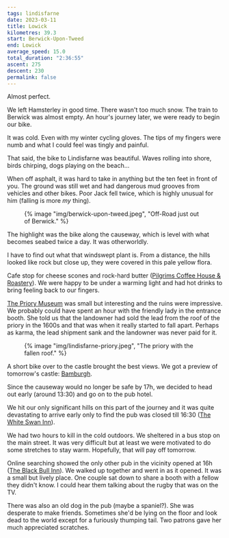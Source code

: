 ```yaml
---
tags: lindisfarne
date: 2023-03-11
title: Lowick
kilometres: 39.3
start: Berwick-Upon-Tweed
end: Lowick
average_speed: 15.0
total_duration: "2:36:55"
ascent: 275
descent: 230
permalink: false
---
```


Almost perfect.

We left Hamsterley in good time. There wasn't too much snow. The train to Berwick was almost empty. An hour's journey later, we were ready to begin our bike.

It was cold. Even with my winter cycling gloves. The tips of my fingers were numb and what I could feel was tingly and painful.

That said, the bike to Lindisfarne was beautiful. Waves rolling into shore, birds chirping, dogs playing on the beach...

When off asphalt, it was hard to take in anything but the ten feet in front of you. The ground was still wet and had dangerous mud grooves from vehicles and other bikes. Poor Jack fell twice, which is highly unusual for him (falling is more _my_ thing).

<figure>
{% image "img/berwick-upon-tweed.jpeg", "Off-Road just out of Berwick." %}
</figure>

The highlight was the bike along the causeway, which is level with what becomes seabed twice a day. It was otherworldly.

I have to find out what that windswept plant is. From a distance, the hills looked like rock but close up, they were covered in this pale yellow flora.

Cafe stop for cheese scones and rock-hard butter ([Pilgrims Coffee House & Roastery](https://maps.app.goo.gl/uLnkCpXLhUuVCEWt9)). We were happy to be under a warming light and had hot drinks to bring feeling back to our fingers.

[The Priory Museum](https://www.english-heritage.org.uk/visit/places/lindisfarne-priory/) was small but interesting and the ruins were impressive. We probably could have spent an hour with the friendly lady in the entrance booth. She told us that the landowner had sold the lead from the roof of the priory in the 1600s and that was when it really started to fall apart. Perhaps as karma, the lead shipment sank and the landowner was never paid for it.

<figure>
{% image "img/lindisfarne-priory.jpeg", "The priory with the fallen roof." %}
</figure>

A short bike over to the castle brought the best views. We got a preview of tomorrow's castle: [Bamburgh](https://maps.app.goo.gl/HpWBodX4cUvMppdq5).

Since the causeway would no longer be safe by 17h, we decided to head out early (around 13:30) and go on to the pub hotel.

We hit our only significant hills on this part of the journey and it was quite devastating to arrive early only to find the pub was closed till 16:30 ([The White Swan Inn](https://maps.app.goo.gl/9CvE79oFTFM4fp6y5)).

We had two hours to kill in the cold outdoors. We sheltered in a bus stop on the main street. It was very difficult but at least we were motivated to do some stretches to stay warm. Hopefully, that will pay off tomorrow.

Online searching showed the only other pub in the vicinity opened at 16h ([The Black Bull Inn](https://maps.app.goo.gl/RvDNp8YJXvwM6yGJ8)). We walked up together and went in as it opened. It was a small but lively place. One couple sat down to share a booth with a fellow they didn't know. I could hear them talking about the rugby that was on the TV.

There was also an old dog in the pub (maybe a spaniel?). She was desperate to make friends. Sometimes she'd be lying on the floor and look dead to the world except for a furiously thumping tail. Two patrons gave her much appreciated scratches.
